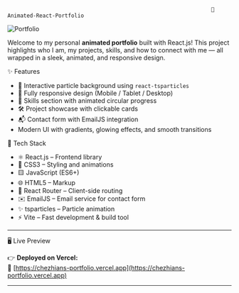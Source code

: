                                                                     🚀 Animated-React-Portfolio
![Portfolio](https://github.com/user-attachments/assets/d9b87858-6c4f-4681-9d3d-e75230c94585)

  Welcome to my personal **animated portfolio** built with React.js! This project highlights who I am, my projects, skills, and how to connect with me — all wrapped in a sleek, animated, and responsive design.

 ✨ Features

- 🎇 Interactive particle background using `react-tsparticles`
- 📱 Fully responsive design (Mobile / Tablet / Desktop)
- 🧠 Skills section with animated circular progress
- 🛠️ Project showcase with clickable cards
- 📬 Contact form with EmailJS integration
-    Modern UI with gradients, glowing effects, and smooth transitions
  
 🧰 Tech Stack

- ⚛️ React.js – Frontend library
- 💅 CSS3 – Styling and animations
- 🟨 JavaScript (ES6+)
- 🌐 HTML5 – Markup
- 🔁 React Router – Client-side routing
- ✉️ EmailJS – Email service for contact form
- ✨ tsparticles – Particle animation
- ⚡ Vite – Fast development & build tool

---

 🖥️ Live Preview

👉 **Deployed on Vercel:**  
🔗 [https://chezhians-portfolio.vercel.app](https://chezhians-portfolio.vercel.app)

---
